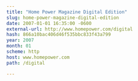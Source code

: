 ```yaml
---
title: "Home Power Magazine Digital Edition"
slug: home-power-magazine-digital-edition
date: 2007-01-01 16:35:00 -0600
external-url: http://www.homepower.com/digital
hash: 866a10bac406d46f535bbc833f43a799
year: 2007
month: 01
scheme: http
host: www.homepower.com
path: /digital

---
```



